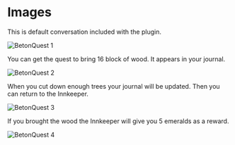 # Images

This is default conversation included with the plugin.

![BetonQuest 1](http://betoncraft.pl/img/plugins/betonquest/BetonQuest1.png)

You can get the quest to bring 16 block of wood. It appears in your journal.

![BetonQuest 2](http://betoncraft.pl/img/plugins/betonquest/BetonQuest2.png)

When you cut down enough trees your journal will be updated. Then you can return to the Innkeeper.

![BetonQuest 3](http://betoncraft.pl/img/plugins/betonquest/BetonQuest3.png)

If you brought the wood the Innkeeper will give you 5 emeralds as a reward.

![BetonQuest 4](http://betoncraft.pl/img/plugins/betonquest/BetonQuest4.png)